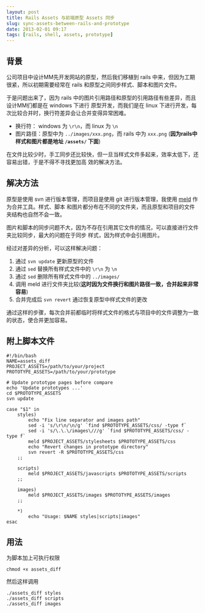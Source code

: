 ```yaml
---
layout: post
title: Rails Assets 与前端原型 Assets 同步 
slug: sync-assets-between-rails-and-prototype
date: 2013-02-01 09:17
tags: [rails, shell, assets, prototype]
---
```


## 背景

公司项目中设计MM先开发网站的原型，然后我们移植到 rails 中来，但因为工期很紧，所以初期需要经常在 rails 
和原型之间同步样式、脚本和图片文件。

于是问题出来了，因为 rails 中的图片引用路径和原型的引用路径有些差异，而且设计MM们都是在 windows 下进行
原型开发，而我们是在 linux 下进行开发，每次比较合并时，换行符差异会让合并变得异常困难。

 * 换行符： windows 为 ``\r\n``，而 linux 为 ``\n``
 * 图片路径：原型中为 ``../images/xxx.png``，而 rails 中为 ``xxx.png`` 
   (**因为rails中样式和图片都是地址 ``/assets/`` 下面**)

在文件比较少时，手工同步还比较快，但一旦当样式文件多起来，效率太低下，还容易出错，于是不得不寻找更加高
效的解决方法。

## 解决方法

原型是使用 svn 进行版本管理，而项目是使用 git 进行版本管理，我使用 [meld][meld] 作为合并工具。样式、脚本
和图片都分布在不同的文件夹，而且原型和项目的文件夹结构也自然不会一致。

图片和脚本的同步问题不大，因为不存在引用其它文件的情况，可以直接进行文件夹比较同步，最大的问题在于同步
样式，因为样式中会引用图片。

经过对差异的分析，可以这样解决问题：

 1. 通过 ``svn update`` 更新原型的文件
 2. 通过 ``sed`` 替换所有样式文件中的 ``\r\n`` 为 ``\n``
 3. 通过 ``sed`` 删除所有样式文件中的 ``../images/``
 4. 调用 meld 进行文件夹比较(**这时因为文件换行和图片路径一致，合并起来非常容易**)
 5. 合并完成后 ``svn revert`` 通过恢复原型中样式文件的更改

通过这样的步骤，每次合并前都临时将样式文件的格式与项目中的文件调整为一致的状态，使合并更加容易。

## 附上脚本文件

    #!/bin/bash
    NAME=assets_diff
    PROJECT_ASSETS=/path/to/your/project
    PROTOTYPE_ASSETS=/path/to/your/prototype

    # Update prototype pages before compare
    echo 'Update prototypes ...'
    cd $PROTOTYPE_ASSETS
    svn update

    case "$1" in
        styles)
            echo "Fix line separator and images path"
            sed -i 's/\r\n/\n/g' `find $PROTOTYPE_ASSETS/css/ -type f` 
            sed -i 's/\.\.\/images\///g' `find $PROTOTYPE_ASSETS/css/ -type f` 
            meld $PROJECT_ASSETS/stylesheets $PROTOTYPE_ASSETS/css
            echo "Revert changes in prototype directory"
            svn revert -R $PROTOTYPE_ASSETS/css 
        ;;

        scripts)
            meld $PROJECT_ASSETS/javascripts $PROTOTYPE_ASSETS/scripts
        ;;

        images)
            meld $PROJECT_ASSETS/images $PROTOTYPE_ASSETS/images
        ;;

        *)
            echo "Usage: $NAME styles|scripts|images"
    esac

## 用法

为脚本加上可执行权限

    chmod +x assets_diff

然后这样调用

    ./assets_diff styles
    ./assets_diff scripts
    ./assets_diff images

[meld]: http://meldmerge.org/

